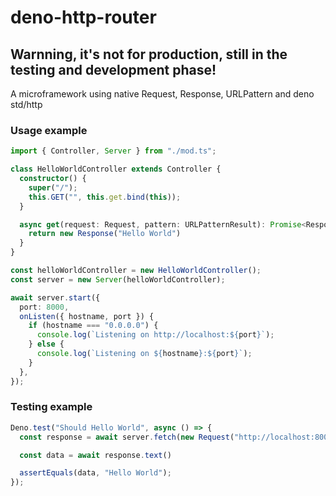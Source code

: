 # deno-http-router
## Warnning, it's not for production, still in the testing and development phase!

A microframework using native Request, Response, URLPattern and deno std/http


### Usage example
```typescript
import { Controller, Server } from "./mod.ts";

class HelloWorldController extends Controller {
  constructor() {
    super("/");
    this.GET("", this.get.bind(this));
  }

  async get(request: Request, pattern: URLPatternResult): Promise<Response> {
    return new Response("Hello World")
  }
}

const helloWorldController = new HelloWorldController();
const server = new Server(helloWorldController);

await server.start({
  port: 8000,
  onListen({ hostname, port }) {
    if (hostname === "0.0.0.0") {
      console.log(`Listening on http://localhost:${port}`);
    } else {
      console.log(`Listening on ${hostname}:${port}`);
    }
  },
});
```
### Testing example
```typescript
Deno.test("Should Hello World", async () => {
  const response = await server.fetch(new Request("http://localhost:8000"));

  const data = await response.text()

  assertEquals(data, "Hello World");
});
```